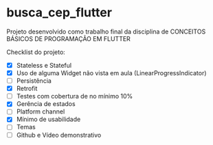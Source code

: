 # busca_cep_flutter

Projeto desenvolvido como trabalho final da disciplina de CONCEITOS BÁSICOS DE PROGRAMAÇÃO EM FLUTTER

Checklist do projeto:

- [x] Stateless e Stateful
- [x] Uso de alguma Widget não vista em aula (LinearProgressIndicator)
- [ ] Persistência
- [x] Retrofit
- [ ] Testes com cobertura de no mínimo 10%
- [x] Gerência de estados
- [ ] Platform channel
- [x] Mínimo de usabilidade
- [ ] Temas
- [ ] Github e Vídeo demonstrativo

